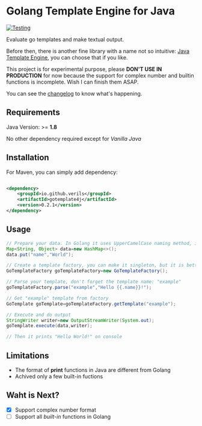 # Golang Template Engine for Java

[![Testing](https://github.com/verils/gotemplate4j/actions/workflows/maven.yml/badge.svg)](https://github.com/verils/gotemplate4j/actions/workflows/maven.yml)

Evaluate go templates and make textual output.

Before then, there is another fine library with a name not so
intuitive: [Java Template Engine](https://github.com/proninyaroslav/java-template-engine), you can choose that if you
like.

This project is for experimental purpose, please **DON'T USE IN PRODUCTION** for now because the support for complex
number and builtin functions is incomplete. Wish I can finish them ASAP.

You can see the [changelog](./CHANGELOG) to know what's happening.

## Requirements

Java Version: >= **1.8**

No other dependency required except for *Vanilla Java*

## Installation

For Maven, you can simply add dependency:

```xml

<dependency>
    <groupId>io.github.verils</groupId>
    <artifactId>gotemplate4j</artifactId>
    <version>0.2.1</version>
</dependency>
```

## Usage

```java
// Prepare your data. In Golang it uses UpperCamelCase naming method, in Java we should use camelCase.
Map<String, Object> data=new HashMap<>();
data.put("name","World");

// Create a template factory, you can make it singleton, but it is better to use individually in each context
GoTemplateFactory goTemplateFactory=new GoTemplateFactory();

// Parse your template, don't forget the template name: "example"
goTemplateFactory.parse("example","Hello {{.name}}!");

// Get "example" template from factory
GoTemplate goTemplate=goTemplateFactory.getTemplate("example");

// Execute and do output
StringWriter writer=new OutputStreamWriter(System.out);
goTemplate.execute(data,writer);

// Then it prints "Hello World!" on console
```

## Limitations

- The format of **print** functions in Java are different from Golang
- Achived only a few built-in fuctions

## Waht is Next?

- [x] Support complex number format
- [ ] Support all *built-in* functions in Golang
